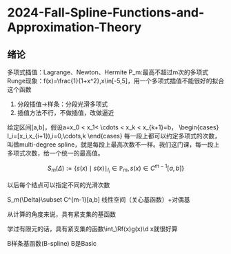# 2024-Fall-Spline-Functions-and-Approximation-Theory

## 绪论
多项式插值：Lagrange、Newton、Hermite
P_m:最高不超过m次的多项式
Runge现象：f(x)=\frac{1}{1+x^2},x\in[-5,5]，用一个多项式插值不能很好的拟合这个函数
1. 分段插值→样条：分段光滑多项式
2. 插值方法不行，不做插值，改做逼近

给定区间[a,b]，假设a=x_0 < x_1< \cdots < x_k < x_{k+1}=b，
\begin{cases}
I_i=[x_i,x_{i+1}),i=0,\cdots,k
\end{cases}
每一段上都可以约定多项式的次数，叫做multi-degree spline，就是每段上最高次数不一样。我们这门课，每一段上多项式次数，给一个统一的最高值。

$$
S_m(\Delta):=\left\{s(x)\mid s(x)\mid_{I_i}\in \mathbb{P}_m, s(x)\in C^{m-1}[a,b]\right\}
$$

以后每个结点可以指定不同的光滑次数

S_m(\Delta)\subset C^{m-1}[a,b]
线性空间（关心基函数）+对偶基

从计算的角度来说，具有紧支集的基函数

学过有限元的话，具有紧支集的函数\int_\Rf(x)g(x)\d x就很好算

B样条基函数(B-spline) B是Basic


